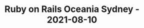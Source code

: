 ---
layout: post
title: Ruby on Rails Oceania Sydney - 2021-08-10
datetime: '2021-08-10T04:00:00-04:00'
name: Ruby on Rails Oceania Sydney
external_url: https://www.meetup.com/Ruby-On-Rails-Oceania-Sydney/events/276105453/
online_event: false
year_month: 2021-08
---